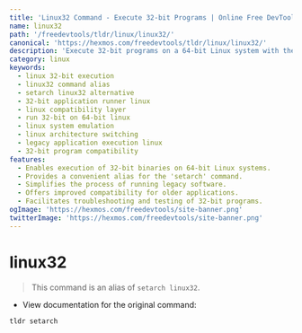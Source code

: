 ```yaml
---
title: 'Linux32 Command - Execute 32-bit Programs | Online Free DevTools by Hexmos'
name: linux32
path: '/freedevtools/tldr/linux/linux32/'
canonical: 'https://hexmos.com/freedevtools/tldr/linux/linux32/'
description: 'Execute 32-bit programs on a 64-bit Linux system with the linux32 command.  Easily run legacy applications using this convenient alias. Free online tool, no registration required.'
category: linux
keywords:
  - linux 32-bit execution
  - linux32 command alias
  - setarch linux32 alternative
  - 32-bit application runner linux
  - linux compatibility layer
  - run 32-bit on 64-bit linux
  - linux system emulation
  - linux architecture switching
  - legacy application execution linux
  - 32-bit program compatibility
features:
  - Enables execution of 32-bit binaries on 64-bit Linux systems.
  - Provides a convenient alias for the 'setarch' command.
  - Simplifies the process of running legacy software.
  - Offers improved compatibility for older applications.
  - Facilitates troubleshooting and testing of 32-bit programs.
ogImage: 'https://hexmos.com/freedevtools/site-banner.png'
twitterImage: 'https://hexmos.com/freedevtools/site-banner.png'
---
```


# linux32

> This command is an alias of `setarch linux32`.

- View documentation for the original command:

`tldr setarch`
